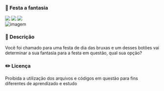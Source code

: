 ### 🎃 Festa a fantasia

<div style="display: inline_block">

<img src="https://img.shields.io/badge/html5-%23E34F26.svg?style=for-the-badge&logo=html5&logoColor=white" />
<img src="https://img.shields.io/badge/css3-%231572B6.svg?style=for-the-badge&logo=css3&logoColor=white" />
<img src="https://img.shields.io/badge/javascript-%23323330.svg?style=for-the-badge&logo=javascript&logoColor=%23F7DF1E" />
  
</div>

<img src="https://user-images.githubusercontent.com/86972667/197296733-07aecba5-82cb-4589-bb51-62a0cff8e9c4.png" alt="imagem">

### 📜 Descrição 
<p> Você foi chamado para uma festa de dia das bruxas e um desses botões vai determinar a sua fantasia para a festa em questão, qual sua opção? </p>

### ✏️ Licença 
<p>Proibida a utilização dos arquivos e códigos em questão para fins diferentes de aprendizado e estudo</p>
